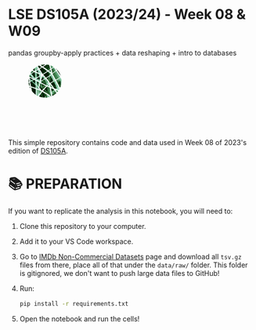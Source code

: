 # LSE DS105A (2023/24) - Week 08 & W09

pandas groupby-apply practices + data reshaping + intro to databases

<figure>
    <img src="./figures/DS105L_favicon.png" alt="Image Created with Stable Diffusion"  role="presentation" style="object-fit: cover;width:5em;height:5em;border-radius: 50%;">
    <figcaption>
        <span style="display:inline-block;font-size:0.3em;width:30%;">
        </span>
    </figcaption>

</figure>
<br/>
<br/>

This simple repository contains code and data used in Week 08 of 2023's edition of [DS105A](https://lse-dsi.github.io/DS105/).


# 📚 PREPARATION

If you want to replicate the analysis in this notebook, you will need to:

1. Clone this repository to your computer.
2. Add it to your VS Code workspace.
3. Go to [IMDb Non-Commercial Datasets](https://developer.imdb.com/non-commercial-datasets/) page and download all `tsv.gz` files from there, place all of that under the `data/raw/` folder. This folder is gitignored, we don't want to push large data files to GitHub!
4. Run:

    ```bash
    pip install -r requirements.txt
    ```
5. Open the notebook and run the cells!
